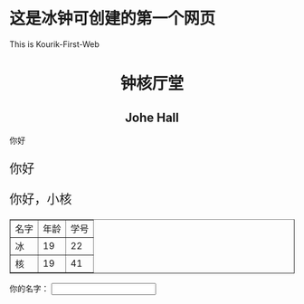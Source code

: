 <!DOCTYPE html>
<html>
	<head>
		<meta charset="UTF-8">
		<title>钟核厅堂</title>
	</head>
	<style>
		.kou1{font-family: "微软雅黑";font-size: 22px;}
	</style>
	<body>
		<h1>这是冰钟可创建的第一个网页</h1>
		<p>This is Kourik-First-Web</p>
		<h1 align="center">钟核厅堂</h1>
		<h2 align="center">Johe Hall</h2>
		<p>你好</p>
		<p class="kou1">你好</p>
		<p class="kou1">你好，小核</p>
		<script>
			alert("欢迎来到钟核厅堂")
		</script>
		<table border="1">
			<tr>
				<td>名字</td>
				<td>年龄</td>
				<td>学号</td>
			</tr>
			<tr>
				<td>冰</td>
				<td>19</td>
				<td>22</td>
			</tr>
			<tr>
				<td>核</td>
				<td>19</td>
				<td>41</td>
			</tr>
		</table>
		<form action="#" method="post">
			<label for="name">你的名字：</label>
			<input type="text" value=""/>
		</form>
	</body>
</html>

